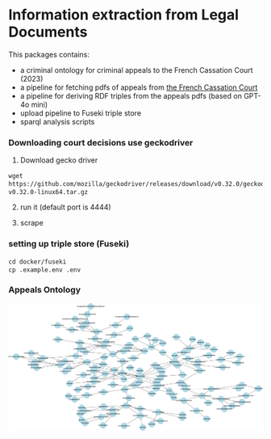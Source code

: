 # Information extraction from Legal Documents
This packages contains:
- a criminal ontology for criminal appeals to the French Cassation Court (2023)
- a pipeline for fetching pdfs of appeals from [the French Cassation Court](https://www.courdecassation.fr/)  
- a pipeline for deriving RDF triples from the appeals pdfs (based on GPT-4o mini) 
- upload pipeline to Fuseki triple store
- sparql analysis scripts 


### Downloading court decisions use geckodriver

1. Download gecko driver
```shell
wget https://github.com/mozilla/geckodriver/releases/download/v0.32.0/geckodriver-v0.32.0-linux64.tar.gz
 ``` 

2. run it (default port is 4444)

3. scrape

### setting up triple store (Fuseki)

```shell
cd docker/fuseki
cp .example.env .env

```

### Appeals Ontology

![Criminal Ontology v3](data/onto/criminal.v3.nx.png)

